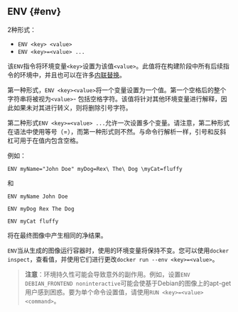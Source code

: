 ## ENV {#env}

2种形式：

* `ENV <key> <value>`
* `ENV <key>=<value> ...`

该`ENV`指令将环境变量`<key>`设置为该值`<value>`。此值将在构建阶段中所有后续指令的环境中，并且也可以在许多[内联替换](https://docs.docker.com/engine/reference/builder/#environment-replacement)。  


第一种形式，`ENV <key><value>`将一个变量设置为一个值。第一个空格后的整个字符串将被视为`<value>`- 包括空格字符。该值将针对其他环境变量进行解释，因此如果未对其进行转义，则将删除引号字符。

第二种形式`ENV <key>=<value> ...`允许一次设置多个变量。请注意，第二种形式在语法中使用等号（=），而第一种形式则不然。与命令行解析一样，引号和反斜杠可用于在值内包含空格。

例如：

```
ENV myName="John Doe" myDog=Rex\ The\ Dog \myCat=fluffy
```

和

```
ENV myName John Doe

ENV myDog Rex The Dog

ENV myCat fluffy
```

将在最终图像中产生相同的净结果。

`ENV`当从生成的图像运行容器时，使用的环境变量将保持不变。您可以使用`docker inspect`，查看值，并使用它们进行更改`docker run --env <key>=<value>`。

> **注意**：环境持久性可能会导致意外的副作用。例如，设置`ENV DEBIAN_FRONTEND noninteractive`可能会使基于Debian的图像上的apt-get用户感到困惑。要为单个命令设置值，请使用`RUN <key>=<value><command>`。




